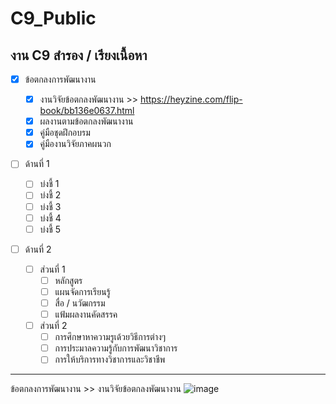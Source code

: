 # C9_Public
## งาน C9 สำรอง / เรียงเนื้อหา 

  - [x]  ข้อตกลงการพัฒนางาน 
       - [x]  งานวิจัยข้อตกลงพัฒนางาน    >>  https://heyzine.com/flip-book/bb136e0637.html
       - [x]  ผลงานตามข้อตกลงพัฒนางาน
       - [x]  คู่มือชุดฝึกอบรม
       - [x]  คู่มืองานวิจัยภาคผนวก
       
  - [ ] ด้านที่ 1 
       - [ ]  บ่งชี้ 1 
       - [ ]  บ่งชี้ 2 
       - [ ]  บ่งชี้ 3 
       - [ ]  บ่งชี้ 4 
       - [ ]  บ่งชี้ 5 
        
  - [ ]  ด้านที่ 2
     
       - [ ]  ส่วนที่ 1
            - [ ]  หลักสูตร
            - [ ]  แผนจัดการเรียนรู้
            - [ ]  สื่อ / นวัฒกรรม
            - [ ]  แฟ้มผลงานคัดสรรค
        
       - [ ]  ส่วนที่ 2
            - [ ]  การศึกษาหาความรูเด้วยวิธีการต่างๆ
            - [ ]  การประมาลความรู้กับการพัฒนาวิชาการ
            - [ ]  การให้บริการทางวิชาการและวิชาชีพ

---------------------------------------------------------------------------------
ข้อตกลงการพัฒนางาน >> งานวิจัยข้อตกลงพัฒนางาน 
![image](https://user-images.githubusercontent.com/104908802/166718611-a7b90fb1-bdd5-41fa-a7cd-a6dee059c53f.png)


